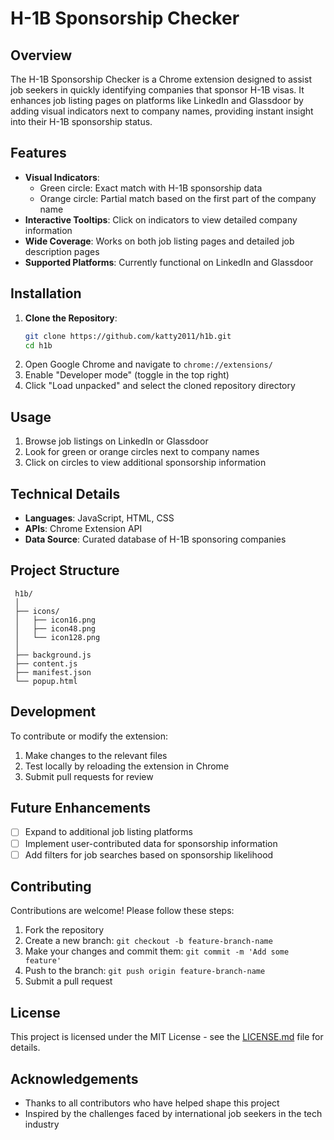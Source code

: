 # H-1B Sponsorship Checker

## Overview
The H-1B Sponsorship Checker is a Chrome extension designed to assist job seekers in quickly identifying companies that sponsor H-1B visas. It enhances job listing pages on platforms like LinkedIn and Glassdoor by adding visual indicators next to company names, providing instant insight into their H-1B sponsorship status.

## Features
- **Visual Indicators**: 
  - Green circle: Exact match with H-1B sponsorship data
  - Orange circle: Partial match based on the first part of the company name
- **Interactive Tooltips**: Click on indicators to view detailed company information
- **Wide Coverage**: Works on both job listing pages and detailed job description pages
- **Supported Platforms**: Currently functional on LinkedIn and Glassdoor

## Installation
1. **Clone the Repository**:
   ```sh
   git clone https://github.com/katty2011/h1b.git
   cd h1b
2. Open Google Chrome and navigate to `chrome://extensions/`
3. Enable "Developer mode" (toggle in the top right)
4. Click "Load unpacked" and select the cloned repository directory

## Usage
1. Browse job listings on LinkedIn or Glassdoor
2. Look for green or orange circles next to company names
3. Click on circles to view additional sponsorship information

## Technical Details
- **Languages**: JavaScript, HTML, CSS
- **APIs**: Chrome Extension API
- **Data Source**: Curated database of H-1B sponsoring companies

## Project Structure
 ```
  h1b/
  │
  ├── icons/
  │   ├── icon16.png
  │   ├── icon48.png
  │   └── icon128.png
  │
  ├── background.js
  ├── content.js
  ├── manifest.json
  └── popup.html
```

## Development
To contribute or modify the extension:
1. Make changes to the relevant files
2. Test locally by reloading the extension in Chrome
3. Submit pull requests for review

## Future Enhancements
- [ ] Expand to additional job listing platforms
- [ ] Implement user-contributed data for sponsorship information
- [ ] Add filters for job searches based on sponsorship likelihood

## Contributing
Contributions are welcome! Please follow these steps:
1. Fork the repository
2. Create a new branch: `git checkout -b feature-branch-name`
3. Make your changes and commit them: `git commit -m 'Add some feature'`
4. Push to the branch: `git push origin feature-branch-name`
5. Submit a pull request

## License
This project is licensed under the MIT License - see the [LICENSE.md](LICENSE.md) file for details.

## Acknowledgements
- Thanks to all contributors who have helped shape this project
- Inspired by the challenges faced by international job seekers in the tech industry
